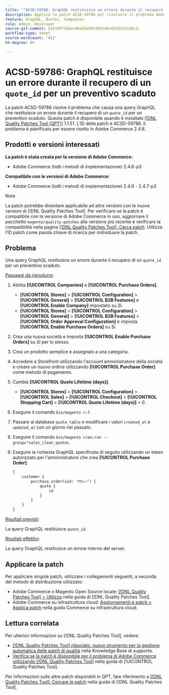 ```yaml
---
title: '"ACSD-59786: GraphQL restituisce un errore durante il recupero di un "quote_id" per una virgoletta scaduta"'
description: Applica la patch ACSD-59786 per risolvere il problema Adobe Commerce, se una query GraphQL restituisce un errore durante il recupero di un "quote_id" per una virgoletta scaduta.
feature: GraphQL, Quotes, Companies
role: Admin, Developer
source-git-commit: d3634071bbeed6e62e89c9d5c46c6635132c06cd
workflow-type: tm+mt
source-wordcount: '412'
ht-degree: 0%

---
```


# ACSD-59786: GraphQL restituisce un errore durante il recupero di un `quote_id` per un preventivo scaduto

La patch ACSD-59786 risolve il problema che causa una query GraphQL che restituisce un errore durante il recupero di un `quote_id` per un preventivo scaduto. Questa patch è disponibile quando è installato [[!DNL Quality Patches Tool (QPT)]](https://experienceleague.adobe.com/en/docs/commerce-knowledge-base/kb/announcements/commerce-announcements/magento-quality-patches-released-new-tool-to-self-serve-quality-patches) 1.1.51. L’ID della patch è ACSD-59786. Il problema è pianificato per essere risolto in Adobe Commerce 2.4.8.

## Prodotti e versioni interessati

**La patch è stata creata per la versione di Adobe Commerce:**

* Adobe Commerce (tutti i metodi di implementazione) 2.4.6-p3

**Compatibile con le versioni di Adobe Commerce:**

* Adobe Commerce (tutti i metodi di implementazione) 2.4.6 - 2.4.7-p3

>[!NOTE]
>
>La patch potrebbe diventare applicabile ad altre versioni con le nuove versioni di [!DNL Quality Patches Tool]. Per verificare se la patch è compatibile con la versione di Adobe Commerce in uso, aggiornare il pacchetto `magento/quality-patches` alla versione più recente e verificare la compatibilità nella pagina [[!DNL Quality Patches Tool]: Cerca patch](https://experienceleague.adobe.com/tools/commerce-quality-patches/index.html). Utilizza l’ID patch come parola chiave di ricerca per individuare la patch.

## Problema

Una query GraphQL restituisce un errore durante il recupero di un `quote_id` per un preventivo scaduto.

<u>Passaggi da riprodurre</u>:

1. Abilita **[!UICONTROL Companies]** e **[!UICONTROL Purchase Orders]**.
   * **[!UICONTROL Stores]** > **[!UICONTROL Configuration]** > **[!UICONTROL General]** > **[!UICONTROL B2B Features]** e **[!UICONTROL Enable Company]** impostato su *Sì*.
   * **[!UICONTROL Stores]** > **[!UICONTROL Configuration]** > **[!UICONTROL General]** > **[!UICONTROL B2B Features]** > **[!UICONTROL Order Approval Configuration]** e imposta **[!UICONTROL Enable Purchase Orders]** su *Sì*.
1. Crea una nuova società e imposta **[!UICONTROL Enable Purchase Orders]** su *Sì* per lo stesso.
1. Crea un prodotto semplice e assegnalo a una categoria.
1. Accedere a Storefront utilizzando l&#39;account amministratore della società e creare un nuovo ordine utilizzando **[!UICONTROL Purchase Order]** come metodo di pagamento.
1. Cambia **[!UICONTROL Quote Lifetime (days)]**.
   * **[!UICONTROL Stores]** > **[!UICONTROL Configuration]** > **[!UICONTROL Sales]** > **[!UICONTROL Checkout]** > **[!UICONTROL Shopping Cart]** > **[!UICONTROL Quote Lifetime (days)]** = *0*.
1. Eseguire il comando `bin/magento c:f`.
1. Passare al database `quote_table` e modificare i valori `created_at` e `updated_at` con un giorno nel passato.
1. Eseguire il comando `bin/magento cron:run --group="sales_clean_quotes`.
1. Eseguire la richiesta GraphQL specificata di seguito utilizzando un token autorizzato per l&#39;amministratore che crea **[!UICONTROL Purchase Order]**:

   ```GraphQL
   {
       customer {
           purchase_order(uid: "MQ==") {
               quote {
                   id
               }
           }
       }
   } 
   ```

<u>Risultati previsti</u>:

La query GraphQL restituisce `quote_id`.

<u>Risultati effettivi</u>:

La query GraphQL restituisce un errore interno del server.

## Applicare la patch

Per applicare singole patch, utilizzare i collegamenti seguenti, a seconda del metodo di distribuzione utilizzato:

* Adobe Commerce o Magento Open Source locale: [[!DNL Quality Patches Tool] > Utilizzo](/help/tools/quality-patches-tool/usage.md) nella guida di [!DNL Quality Patches Tool].
* Adobe Commerce su infrastruttura cloud: [Aggiornamenti e patch > Applica patch](https://experienceleague.adobe.com/docs/commerce-cloud-service/user-guide/develop/upgrade/apply-patches.html) nella guida Commerce su infrastruttura cloud.

## Lettura correlata

Per ulteriori informazioni su [!DNL Quality Patches Tool], vedere:

* [[!DNL Quality Patches Tool] rilasciato: nuovo strumento per la gestione automatica delle patch di qualità](https://experienceleague.adobe.com/en/docs/commerce-knowledge-base/kb/announcements/commerce-announcements/magento-quality-patches-released-new-tool-to-self-serve-quality-patches) nella Knowledge Base di supporto.
* [Verifica se la patch è disponibile per il problema di Adobe Commerce utilizzando  [!DNL Quality Patches Tool]](/help/tools/quality-patches-tool/patches-available-in-qpt/check-patch-for-magento-issue-with-magento-quality-patches.md) nella guida di [!UICONTROL Quality Patches Tool].

Per informazioni sulle altre patch disponibili in QPT, fare riferimento a [[!DNL Quality Patches Tool]: Cercare le patch](https://experienceleague.adobe.com/tools/commerce-quality-patches/index.html) nella guida di [!DNL Quality Patches Tool].
